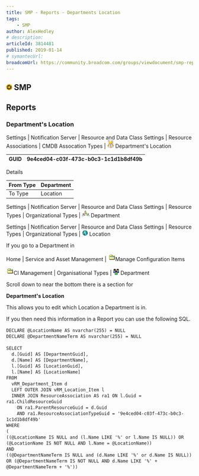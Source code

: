 ```yaml
---
title: SMP - Reports - Departments Location
tags:
    - SMP
author: AlexHedley
# description: 
articleId: 3814481
published: 2019-01-14
# symantecUrl:
broadcomUrl: https://community.broadcom.com/groups/viewdocument/smp-reports-departments-locatio?CommunityKey=d89b2b1b-1b1c-40c7-88de-8a8a52ebf2a5&tab=librarydocuments
---
```


## ![SMP](images\smp.png) SMP
  
## Reports
  
### Department's Location
  
Settings | Notification Server | Resource and Data Class Settings | Resource Associations | CMDB Assocation Types | ![Resource Association](images\ResourceAssociation.png) Department's Location

| ​GUID | ​9e4ced04-c03f-473c-b0c3-1c1d1b8df49b |
| --- | --- |

Details

| ​From Type | Department |
| --- | --- |
| ​To Type | ​Location |

Settings | Notification Server | Resource and Data Class Settings | Resource Types | Organizational Types | ![Department](images\Department.png) Department
  
Settings | Notification Server | Resource and Data Class Settings | Resource Types | Organizational Types | ![Location](images\location16.png) Location

If you go to a Department in
  
Home | Service and Asset Management | ![icnCustomView](images\icnCustomView.gif)Manage Configuration Items
  
![icnCustomView](images\icnCustomView.gif)CI Management | Organisational Types | ![Department](images\department16.png) Department
  
Scroll down to near the bottom there is a section for
  
**Department's Location**
  
This allows you to edit which Location a Department is in.

If you then need this information in a Report you can use the following SQL.

    DECLARE @LocationName AS nvarchar(255) = NULL
    DECLARE @DepartmentNameTerm AS nvarchar(255) = NULL
    
    SELECT
      d.[Guid] AS [DepartmentGuid],
      d.[Name] AS [DepartmentName],
      l.[Guid] AS [LocationGuid],
      l.[Name] AS [LocationName]
    FROM
      vRM_Department_Item d
      LEFT OUTER JOIN vRM_Location_Item l
      INNER JOIN ResourceAssociation AS ra1 ON l.Guid = ra1.ChildResourceGuid 
        ON ra1.ParentResourceGuid = d.Guid 
        AND ra1.ResourceAssociationTypeGuid = '9e4ced04-c03f-473c-b0c3-1c1d1b8df49b'
    WHERE
    (
    ((@LocationName IS NULL and (l.Name LIKE '%' or l.Name IS NULL)) OR (@LocationName IS NOT NULL AND l.Name = @LocationName))
    AND
    ((@DepartmentNameTerm IS NULL and (d.Name LIKE '%' or d.Name IS NULL)) OR (@DepartmentNameTerm IS NOT NULL AND d.Name LIKE '%' + @DepartmentNameTerm + '%'))
